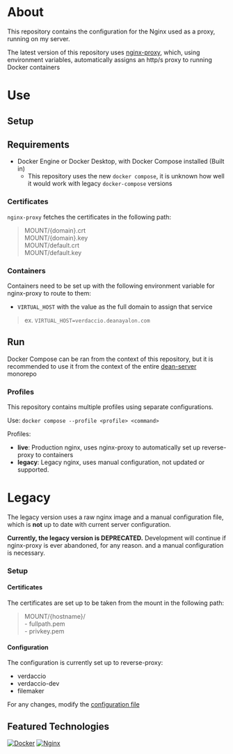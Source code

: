 # About
This repository contains the configuration for the Nginx used as a proxy, running on my server.

The latest version of this repository uses [nginx-proxy](https://github.com/nginx-proxy/nginx-proxy), which, using environment variables, automatically assigns an http/s proxy to running Docker containers

# Use
## Setup
## Requirements
- Docker Engine or Docker Desktop, with Docker Compose installed (Built in)
    - This repository uses the new `docker compose`, it is unknown how well it would work with legacy `docker-compose` versions

### Certificates
`nginx-proxy` fetches the certificates in the following path:
> MOUNT/{domain}.crt<br>
  MOUNT/{domain}.key<br>
  MOUNT/default.crt<br>
  MOUNT/default.key

### Containers
Containers need to be set up with the following environment variable for nginx-proxy to route to them:
- `VIRTUAL_HOST` with the value as the full domain to assign that service
> ex. `VIRTUAL_HOST=verdaccio.deanayalon.com`

## Run
Docker Compose can be ran from the context of this repository, but it is recommended to use it from the context of the entire [dean-server](https://github.com/DeanAyalon/dean-server) monorepo

### Profiles
This repository contains multiple profiles using separate configurations.

Use: `docker compose --profile <profile> <command>`

Profiles:
* **live**: Production nginx, uses nginx-proxy to automatically set up reverse-proxy to containers
* **legacy**: Legacy nginx, uses manual configuration, not updated or supported.

# Legacy
The legacy version uses a raw nginx image and a manual configuration file, which is **not** up to date with current server configuration.

**Currently, the legacy version is DEPRECATED.** Development will continue if nginx-proxy is ever abandoned, for any reason. and a manual configuration is necessary.<br>

### Setup
#### Certificates
The certificates are set up to be taken from the mount in the following path:
> MOUNT/{hostname}/<br>
    - fullpath.pem<br>
    - privkey.pem

#### Configuration
The configuration is currently set up to reverse-proxy:
- verdaccio
- verdaccio-dev
- filemaker

For any changes, modify the [configuration file](./legacy/conf/app.conf)



## Featured Technologies
[![Docker](https://img.shields.io/badge/docker-%230db7ed.svg?style=for-the-badge&logo=docker&logoColor=white)](https://github.com/DeanAyalon/verdaccio/pkgs/container/verdaccio)
[![Nginx](https://img.shields.io/badge/nginx-009639.svg?style=for-the-badge&logo=nginx&logoColor=white)](https://npmjs.com)